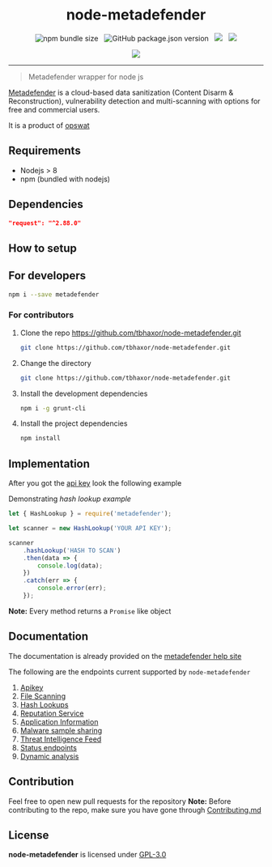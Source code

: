 <center>

# node-metadefender

![npm bundle size](https://img.shields.io/bundlephobia/min/metadefender.svg?style=flat-square)&nbsp;&nbsp;&nbsp;![GitHub package.json version](https://img.shields.io/github/package-json/v/tbhaxor/node-metadefender.svg?style=flat-square)&nbsp;&nbsp;&nbsp;![](https://img.shields.io/npm/dw/metadefender.svg?style=flat-square)&nbsp;&nbsp;&nbsp;![](https://img.shields.io/npm/l/metadefender.svg?style=flat-square")
<br>

[![](https://nodei.co/npm/metadefender.png?downloads=true&downloadRank=true&stars=true)](https://nodei.co/npm/dnstools/)
<br>
<hr>
</center>

> Metadefender wrapper for node js

[Metadefender](https://metadefender.opswat.com/) is a cloud-based data sanitization (Content Disarm &amp; Reconstruction), vulnerability detection and multi-scanning with options for free and commercial users.

It is a product of [opswat](https://opswat.com/)

## Requirements

- Nodejs > 8
- npm (bundled with nodejs)

## Dependencies

```json
"request": "^2.88.0"
```

## How to setup

## For developers

```sh
npm i --save metadefender
```

### For contributors

1. Clone the repo https://github.com/tbhaxor/node-metadefender.git

   ```sh
   git clone https://github.com/tbhaxor/node-metadefender.git
   ```

2. Change the directory

   ```sh
   git clone https://github.com/tbhaxor/node-metadefender.git
   ```

3. Install the development dependencies

   ```sh
   npm i -g grunt-cli
   ```

4. Install the project dependencies

   ```sh
   npm install
   ```

## Implementation

After you got the [api key](https://metadefender.opswat.com/account#!) look the following example

Demonstrating _hash lookup example_

```js
let { HashLookup } = require('metadefender');

let scanner = new HashLookup('YOUR API KEY');

scanner
    .hashLookup('HASH TO SCAN')
    .then(data => {
        console.log(data);
    })
    .catch(err => {
        console.error(err);
    });
```

**Note:** Every method returns a `Promise` like object

## Documentation

The documentation is already provided on the [metadefender help site](https://onlinehelp.opswat.com/mdcloud/5._Endpoints.html)

The following are the endpoints current supported by `node-metadefender`

1. [Apikey](https://onlinehelp.opswat.com/mdcloud/1._Apikey.html)
2. [File Scanning](https://onlinehelp.opswat.com/mdcloud/2._File_Scanning.html)
3. [Hash Lookups](https://onlinehelp.opswat.com/mdcloud/3._Hash_Lookups.html)
4. [Reputation Service](https://onlinehelp.opswat.com/mdcloud/4._Reputation_Service.html)
5. [Application Information](https://onlinehelp.opswat.com/mdcloud/5._Application_Information.html)
6. [Malware sample sharing](https://onlinehelp.opswat.com/mdcloud/7._Malware_sample_sharing.html)
7. [Threat Intelligence Feed](https://onlinehelp.opswat.com/mdcloud/8._Threat_Intelligence_Feed.html)
8. [Status endpoints](https://onlinehelp.opswat.com/mdcloud/9._Status_endpoints.html)
9. [Dynamic analysis](https://onlinehelp.opswat.com/mdcloud/10._Dynamic_analysis.html)

## Contribution

Feel free to open new pull requests for the repository
**Note:** Before contributing to the repo, make sure you have gone through [Contributing.md](https://github.com/tbhaxor/node-metadefender/blob/master/CONTRIBUTING.md)

## License

**node-metadefender** is licensed under [GPL-3.0](https://github.com/tbhaxor/node-metadefender/blob/master/LICENSE)